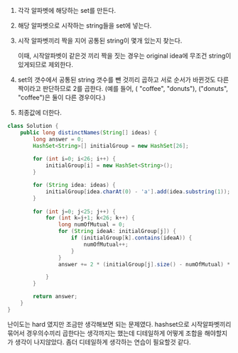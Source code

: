 1. 각각 알파벳에 해당하는 set를 만든다.

2. 해당 알파벳으로 시작하는 string들을 set에 넣는다.

3. 시작 알파벳끼리 짝을 지어 공통된 string이 몇개 있는지 찾는다. 

   이때, 시작알파벳이 같은것 끼리 짝을 짓는 경우는 original idea에 무조건 string이 있게되므로 제외한다.

4. set의 갯수에서 공통된 string 갯수를 뺀 것끼리 곱하고 서로 순서가 바뀐것도 다른 짝이라고 판단하므로 2를 곱한다. (예를 들어, ( "coffee", "donuts"), ("donuts", "coffee")은 둘이 다른 경우이다.)

5. 최종값에 더한다.
           

```java
class Solution {
    public long distinctNames(String[] ideas) {
        long answer = 0;
        HashSet<String>[] initialGroup = new HashSet[26];
        
        for (int i=0; i<26; i++) {
            initialGroup[i] = new HashSet<String>();
        }

        for (String idea: ideas) {
            initialGroup[idea.charAt(0) - 'a'].add(idea.substring(1));
        }
        
        for (int j=0; j<25; j++) {
            for (int k=j+1; k<26; k++) {
                long numOfMutual = 0;
                for (String ideaA: initialGroup[j]) {
                    if (initialGroup[k].contains(ideaA)) {
                        numOfMutual++;
                    }
                }
                answer += 2 * (initialGroup[j].size() - numOfMutual) * (initialGroup[k].size() - numOfMutual);

            }
        }

        return answer;
    }
}
```

난이도는 hard 였지만 조금만 생각해보면 되는 문제였다.
hashset으로 시작알파벳끼리 묶어서 경우의수끼리 곱한다는 생각까지는 했는데 디테일하게 어떻게 조합을 해야할지가 생각이 나지않았다.
좀더 디테일하게 생각하는 연습이 필요할것 같다.
